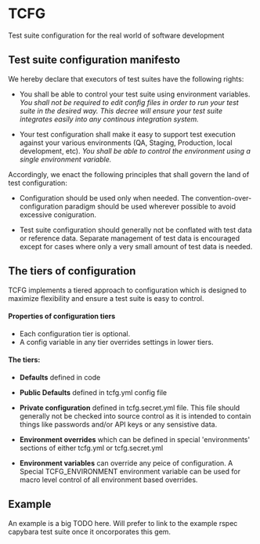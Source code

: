 TCFG
====
Test suite configuration for the real world of software development


Test suite configuration manifesto
----------------------------------

We hereby declare that executors of test suites have the following rights:

* You shall be able to control your test suite using environment variables.
  _You shall not be required to edit config files in order to run your test suite in the desired way.
  This decree will ensure your test suite integrates easily into any continous integration system._

* Your test configuration shall make it easy to support test execution against your various environments
  (QA, Staging, Production, local development, etc).  _You shall be able to control the environment using
  a single environment variable._

Accordingly, we enact the following principles that shall govern the land of test configuration:

* Configuration should be used only when needed.  The convention-over-configuration paradigm should be used wherever 
  possible to avoid excessive coniguration.

* Test suite configuration should generally not be conflated with test data or reference data.  Separate management
  of test data is encouraged except for cases where only a very small amount of test data is needed.


The tiers of configuration
--------------------------

TCFG implements a tiered approach to configuration which is designed to maximize flexibility and ensure a test suite is easy to control.

#### Properties of configuration tiers

* Each configuration tier is optional.
* A config variable in any tier overrides settings in lower tiers.

#### The tiers:

* **Defaults** defined in code

* **Public Defaults** defined in tcfg.yml config file

* **Private configuration** defined in tcfg.secret.yml file.  This file should generally not be checked into source control as it is 
  intended to contain things like passwords and/or API keys or any sensistive data.

* **Environment overrides** which can be defined in special 'environments' sections of either tcfg.yml or tcfg.secret.yml

* **Environment variables** can override any peice of configuration.  A Special TCFG_ENVIRONMENT environment variable can be used for macro level control
  of all environment based overrides.



Example
-------

An example is a big TODO here.  Will prefer to link to the example rspec capybara test suite once it oncorporates this gem.


